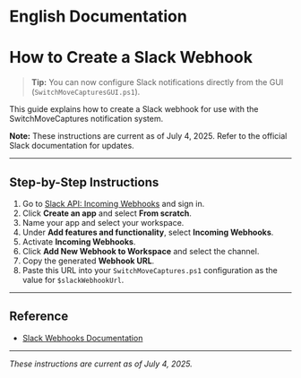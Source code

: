 # English Documentation

# How to Create a Slack Webhook

> **Tip:** You can now configure Slack notifications directly from the GUI (`SwitchMoveCapturesGUI.ps1`).

This guide explains how to create a Slack webhook for use with the SwitchMoveCaptures notification system.

**Note:** These instructions are current as of July 4, 2025. Refer to the official Slack documentation for updates.

---

## Step-by-Step Instructions

1. Go to [Slack API: Incoming Webhooks](https://api.slack.com/messaging/webhooks) and sign in.
2. Click **Create an app** and select **From scratch**.
3. Name your app and select your workspace.
4. Under **Add features and functionality**, select **Incoming Webhooks**.
5. Activate **Incoming Webhooks**.
6. Click **Add New Webhook to Workspace** and select the channel.
7. Copy the generated **Webhook URL**.
8. Paste this URL into your `SwitchMoveCaptures.ps1` configuration as the value for `$slackWebhookUrl`.

---

## Reference
- [Slack Webhooks Documentation](https://api.slack.com/messaging/webhooks)

---

*These instructions are current as of July 4, 2025.*
